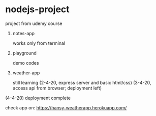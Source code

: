 # nodejs-project
project from udemy course

1. notes-app

    works only from terminal
  
2. playground

    demo codes

3. weather-app

    still learning
    (2-4-20, express server and basic html/css)
    (3-4-20, access api from browser; deployment left)


(4-4-20)
deployment complete


check app on: https://hansy-weatherapp.herokuapp.com/
